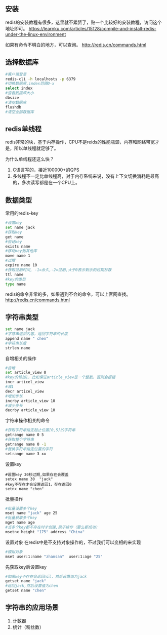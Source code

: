## 安装
redis的安装教程有很多，这里就不累赘了，贴一个比较好的安装教程，访问这个地址即可。
https://learnku.com/articles/15128/compile-and-install-redis-under-the-linux-environment

如果有命令不明白的地方，可以查询。
http://redis.cn/commands.html

## 选择数据库
```bash
#客户端登录
redis-cli -h localhosts -p 6379 
#切换数据库,index范围0-x
select index  
#查看数据库大小
dbsize
#清空数据库
flushdb
#清空全部数据库
```

## redis单线程
redis非常的块，基于内存操作，CPU不是reids的性能瓶颈，内存和网络带宽才是，所以单线程就足够了。

为什么单线程还这么快？
1. C语言写的，接近100000+的QPS
2. 多线程不一定比单线程高，对于内存系统来说，没有上下文切换消耗是最高的，多次读写都是在一个CPU上。


## 数据类型
常用的redis-key
```bash
#设置key
set name jack
#获取key
get name
#验证key
exists name
#移动key到其他库
move name 1
#过期
expire name 10
#获取过期时间, -1=永久,-2=过期,大于0表示剩余的过期秒数
ttl name 
#key的类型
type name
```
redis的命令非常的多，如果遇到不会的命令，可以上官网查找。http://redis.cn/commands.html


## 字符串类型

```bash
set name jack
#字符串追加内容，返回字符串的长度
append name " chen"
#字符串长度
strlen name
```

自增相关的操作
```bash
#自增
set article_view 0
#key的增加1，比如保证article_view是一个整数，否则会报错
incr articel_view
#减1
decr articel_view
#增加步长
incrby article_view 10
#减少步长
decrby article_view 10
```
字符串操作相关的命令
```bash
#获取字符串指定起止位置[0,5]的字符串
getrange name 0 5
#获取整个字符串
getrange name 0 -1
#替换字符串指定位置的字符
setrange name 3 xx
```

设置key
```
#设置key 30秒过期,如果存在会覆盖
setex name 30  "jack"
#key不存在才会设置返回1，存在返回0
setnx name "chen"
```

批量操作
```bash
#批量设置多个key
mset name "jack" age 25
#批量获取多个key
mget name age
#当多个key都不存在时才创建,原子操作（要么都成功）
msetnx height "175" address "China"
```
设置对象
在redis中是不支持对象操作的，不过我们可以变相的来实现
```bash
#模拟对象
mset user:1:name "zhansan"  user:1:age "25"
```

先获取key后设置key
```bash
#如果key不存在会返回nil，然后设置值为jack
getset name "jack"
#返回jack,然后设置值为chen
getset name "chen" 
```

## 字符串的应用场景
1. 计数器
2. 统计（粉丝数）